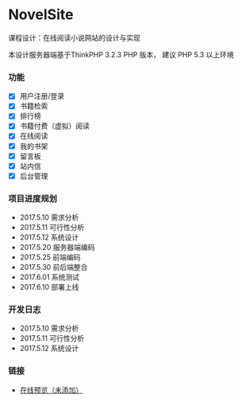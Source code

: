 # NovelSite
课程设计：在线阅读小说网站的设计与实现

本设计服务器端基于ThinkPHP 3.2.3
PHP 版本， 建议 PHP 5.3 以上环境

### 功能
 - [x] 用户注册/登录
 - [x] 书籍检索
 - [x] 排行榜
 - [x] 书籍付费（虚拟）阅读
 - [x] 在线阅读
 - [x] 我的书架
 - [x] 留言板
 - [x] 站内信
 - [x] 后台管理

### 项目进度规划
 - 2017.5.10 需求分析
 - 2017.5.11 可行性分析
 - 2017.5.12 系统设计
 - 2017.5.20 服务器端编码
 - 2017.5.25 前端编码
 - 2017.5.30 前后端整合
 - 2017.6.01 系统测试
 - 2017.6.10 部署上线

### 开发日志
 - 2017.5.10 需求分析
 - 2017.5.11 可行性分析
 - 2017.5.12 系统设计

### 链接
 - [在线预览（未添加）](#)
